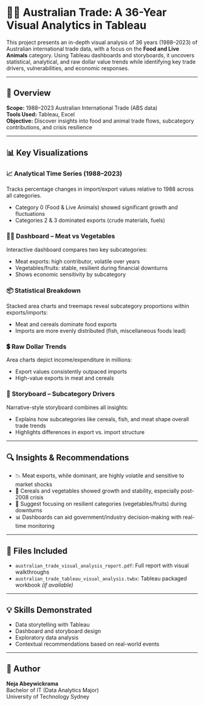 # 🐄🥦 Australian Trade: A 36-Year Visual Analytics in Tableau

This project presents an in-depth visual analysis of 36 years (1988–2023) of Australian international trade data, with a focus on the **Food and Live Animals** category. Using Tableau dashboards and storyboards, it uncovers statistical, analytical, and raw dollar value trends while identifying key trade drivers, vulnerabilities, and economic responses.

---

## 📌 Overview  
**Scope:** 1988–2023 Australian International Trade (ABS data)  
**Tools Used:** Tableau, Excel  
**Objective:** Discover insights into food and animal trade flows, subcategory contributions, and crisis resilience

---

## 📊 Key Visualizations  

### 📈 Analytical Time Series (1988–2023)  
Tracks percentage changes in import/export values relative to 1988 across all categories.  
- Category 0 (Food & Live Animals) showed significant growth and fluctuations  
- Categories 2 & 3 dominated exports (crude materials, fuels)  

### 🍖🥕 Dashboard – Meat vs Vegetables  
Interactive dashboard compares two key subcategories:  
- Meat exports: high contributor, volatile over years  
- Vegetables/fruits: stable, resilient during financial downturns  
- Shows economic sensitivity by subcategory  

### 📦 Statistical Breakdown  
Stacked area charts and treemaps reveal subcategory proportions within exports/imports:  
- Meat and cereals dominate food exports  
- Imports are more evenly distributed (fish, miscellaneous foods lead)  

### 💲 Raw Dollar Trends  
Area charts depict income/expenditure in millions:  
- Export values consistently outpaced imports  
- High-value exports in meat and cereals  

### 🧩 Storyboard – Subcategory Drivers  
Narrative-style storyboard combines all insights:  
- Explains how subcategories like cereals, fish, and meat shape overall trade trends  
- Highlights differences in export vs. import structure  

---

## 🔍 Insights & Recommendations  
- 📉 Meat exports, while dominant, are highly volatile and sensitive to market shocks  
- 🌾 Cereals and vegetables showed growth and stability, especially post-2008 crisis  
- 🧠 Suggest focusing on resilient categories (vegetables/fruits) during downturns  
- 📊 Dashboards can aid government/industry decision-making with real-time monitoring  

---

## 📎 Files Included  
- `australian_trade_visual_analysis_report.pdf`: Full report with visual walkthroughs  
- `australian_trade_tableau_visual_analysis.twbx`: Tableau packaged workbook *(if available)*  

---

## 💡 Skills Demonstrated  
- Data storytelling with Tableau  
- Dashboard and storyboard design  
- Exploratory data analysis  
- Contextual recommendations based on real-world events  

---

## 🧠 Author  
**Neja Abeywickrama**  
Bachelor of IT (Data Analytics Major)  
University of Technology Sydney
